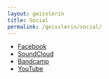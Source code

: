 ```yaml
---
layout: geisslerin
title: Social
permalink: /geisslerin/social/
---
```


<ul>
    <li><a href="https://www.facebook.com/geisslerin.metalband" target="_blank">Facebook</a></li>
    <li><a href="https://soundcloud.com/geisslerin-metal-band" target="_blank">SoundCloud</a></li>
    <li><a href="https://geisslerin.bandcamp.com/" target="_blank">Bandcamp</a></li>
    <li><a href="https://www.youtube.com/channel/UCF2DNSED0G-cLLu2nq9SQnw" target="_blank">YouTube</a></li>
</ul>